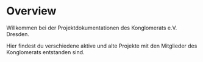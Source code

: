 # Overview

Willkommen bei der Projektdokumentationen des Konglomerats e.V. Dresden.

Hier findest du verschiedene aktive und alte Projekte mit den Mitglieder des Konglomerats entstanden sind.